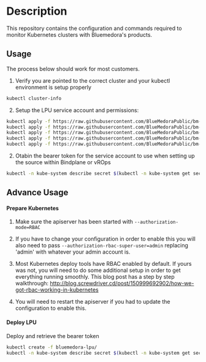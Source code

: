 # Description
This repository contains the configuration and commands required to
monitor Kubernetes clusters with Bluemedora's products.

## Usage

The process below should work for most customers. 
1) Verify you are pointed to the correct cluster and your kubectl environment is setup properly
```sh
kubectl cluster-info
```
2) Setup the LPU service account and permissions:
```sh
kubectl apply -f https://raw.githubusercontent.com/BlueMedoraPublic/bm-kube-lpu/master/bluemedora-lpu/bm-clusterrole.yaml
kubectl apply -f https://raw.githubusercontent.com/BlueMedoraPublic/bm-kube-lpu/master/bluemedora-lpu/bm-clusterrolebinding.yaml
kubectl apply -f https://raw.githubusercontent.com/BlueMedoraPublic/bm-kube-lpu/master/bluemedora-lpu/bm-role.yaml
kubectl apply -f https://raw.githubusercontent.com/BlueMedoraPublic/bm-kube-lpu/master/bluemedora-lpu/bm-rolebinding.yaml
kubectl apply -f https://raw.githubusercontent.com/BlueMedoraPublic/bm-kube-lpu/master/bluemedora-lpu/bm-serviceaccount.yaml
```
2) Otabin the bearer token for the service account to use when setting up the source within Bindplane or vROps
```sh
kubectl -n kube-system describe secret $(kubectl -n kube-system get secret | grep bluemedora | awk '{print $1}')
```

## Advance Usage

#### Prepare Kubernetes
1) Make sure the apiserver has been started with `--authorization-mode=RBAC`

2) If you have to change your configuration in order to enable this you will also need to pass `--authorization-rbac-super-user=admin` replacing 'admin' with whatever your admin account is.

3) Most Kubernetes deploy tools have RBAC enabled by default. If yours was not, you will need to do some additional setup in order to get everything running smoothly. This blog post has a step by step walkthrough: http://blog.screwdriver.cd/post/150999692902/how-we-got-rbac-working-in-kubernetes

4) You will need to restart the apiserver if you had to update the configuration to enable this.

#### Deploy LPU
Deploy and retrieve the bearer token
```sh
kubectl create -f bluemedora-lpu/
kubectl -n kube-system describe secret $(kubectl -n kube-system get secret | grep bluemedora | awk '{print $1}')
```
